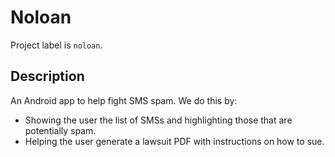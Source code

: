 
# Noloan

Project label is `noloan`.

## Description

An Android app to help fight SMS spam.
We do this by:
* Showing the user the list of SMSs and highlighting those that are potentially spam.
* Helping the user generate a lawsuit PDF with instructions on how to sue.
